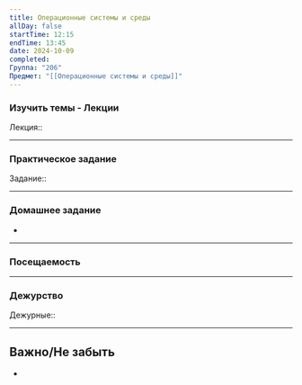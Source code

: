 ```yaml
---
title: Операционные системы и среды
allDay: false
startTime: 12:15
endTime: 13:45
date: 2024-10-09
completed: 
Группа: "206"
Предмет: "[[Операционные системы и среды]]"
---
```

### Изучить темы - Лекции

Лекция::

---
### Практическое задание

Задание::

---
### Домашнее задание

- 

---
### Посещаемость



---
### Дежурство

Дежурные:: 

---
## Важно/Не забыть

- 